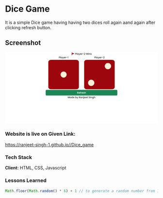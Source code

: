 
# Dice Game


It is a simple Dice game having having two dices roll again aand again after clicking refresh button.

## Screenshot

![App Screenshot](https://github.com/Ranjeet-singh-1/Dice_game/blob/master/images/Web_Screenshot.png)


### Website is live on Given Link:
https://ranjeet-singh-1.github.io//Dice_game 




### Tech Stack

**Client:** HTML, CSS, Javascript



### Lessons Learned

```Javascript
Math.floor(Math.random() * 6) + 1 // to generate a random number from 1-6
```

